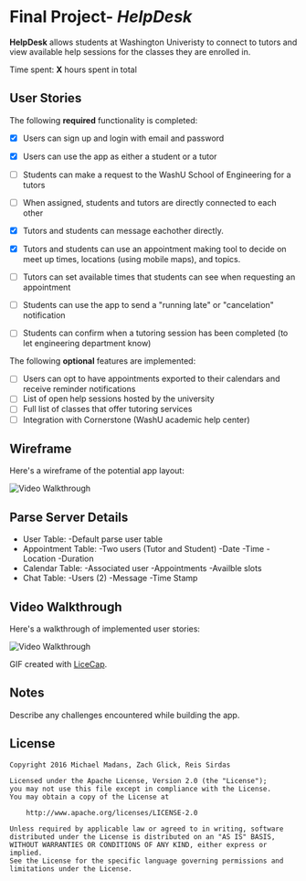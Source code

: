 # Final Project- *HelpDesk*

**HelpDesk** allows students at Washington Univeristy to connect to tutors and view available help sessions for the classes they are enrolled in.

Time spent: **X** hours spent in total

## User Stories

The following **required** functionality is completed:

- [X] Users can sign up and login with email and password
- [X] Users can use the app as either a student or a tutor
- [ ] Students can make a request to the WashU School of Engineering for a tutors
- [ ] When assigned, students and tutors are directly connected to each other
- [X] Tutors and students can message eachother directly.
- [X] Tutors and students can use an appointment making tool to decide on meet up times, locations (using mobile maps), and topics.
- [ ] Tutors can set available times that students can see when requesting an appointment
- [ ] Students can use the app to send a "running late" or "cancelation" notification
- [ ] Students can confirm when a tutoring session has been completed (to let engineering department know)


The following **optional** features are implemented:

- [ ] Users can opt to have appointments exported to their calendars and receive reminder notifications
- [ ] List of open help sessions hosted by the university
- [ ] Full list of classes that offer tutoring services
- [ ] Integration with Cornerstone (WashU academic help center)

## Wireframe

Here's a wireframe of the potential app layout:

<img src='http://i.imgur.com/8YwAs2Q.jpg' title='Wireframe' width='' alt='Video Walkthrough' />

## Parse Server Details
- User Table:
    -Default parse user table
- Appointment Table:
    -Two users (Tutor and Student)
    -Date
    -Time
    -Location
    -Duration
- Calendar Table:
    -Associated user
    -Appointments
    -Availble slots
- Chat Table:
    -Users (2)
    -Message
    -Time Stamp

## Video Walkthrough 

Here's a walkthrough of implemented user stories:

<img src='http://i.imgur.com/CBT6cWZ.gif' title='Video Walkthrough' width='' alt='Video Walkthrough' />

GIF created with [LiceCap](http://www.cockos.com/licecap/).

## Notes

Describe any challenges encountered while building the app.

## License

    Copyright 2016 Michael Madans, Zach Glick, Reis Sirdas

    Licensed under the Apache License, Version 2.0 (the "License");
    you may not use this file except in compliance with the License.
    You may obtain a copy of the License at

        http://www.apache.org/licenses/LICENSE-2.0

    Unless required by applicable law or agreed to in writing, software
    distributed under the License is distributed on an "AS IS" BASIS,
    WITHOUT WARRANTIES OR CONDITIONS OF ANY KIND, either express or implied.
    See the License for the specific language governing permissions and
    limitations under the License.
